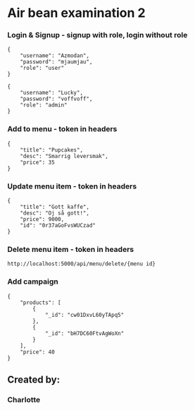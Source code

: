# Air bean examination 2


### Login & Signup - signup with role, login without role
```
{
    "username": "Azmodan",
    "password": "mjaumjau",
    "role": "user"
}

{
    "username": "Lucky",
    "password": "voffvoff",
    "role": "admin"
}
```
### Add to menu - token in headers
```
{
    "title": "Pupcakes",
    "desc": "Smarrig leversmak",
    "price": 35
}
```
### Update menu item - token in headers
```
{
    "title": "Gott kaffe",
    "desc": "Oj så gott!",
    "price": 9000,
    "id": "0r37aGoFvsWUCzad"
}
```
### Delete menu item - token in headers 
```
http://localhost:5000/api/menu/delete/{menu id}
```
### Add campaign
```
{
    "products": [
        {
            "_id": "cw01DxvL60yTApq5"
        },
        {
            "_id": "bH7DC60FtvAgWoXn"
        }
    ],
    "price": 40
}
```

## Created by:
### Charlotte
